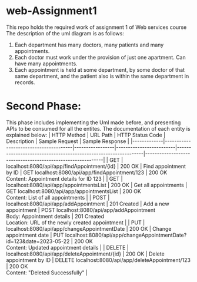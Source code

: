 # web-Assignment1
This repo holds the required work of assignment 1 of Web services course 
The description of the uml diagram is as follows:
1) Each department has many doctors, many patients and many appointments.
2) Each doctor must work under the provision of just one apartment. Can have many appointments.
3) Each appointment is held at some department, by some doctor of that same department, and the patient also is within the same department in records.

# Second Phase:
This phase includes implementing the Uml made before, and presenting APIs to be consumed for all the entites.
The documentation of each entity is explained below:
| HTTP Method | URL Path                              | HTTP Status Code | Description             | Sample Request                                                 | Sample Response                                            |
|-------------|---------------------------------------|-----------------|-------------------------|----------------------------------------------------------------|------------------------------------------------------------|
| GET         | localhost:8080/api/app/findAppointment/{id}    | 200 OK           | Find appointment by ID  | GET localhost:8080/api/app/findAppointment/123                    | 200 OK<br>Content: Appointment details for ID 123         |
| GET         | localhost:8080/api/app/appointmentsList        | 200 OK           | Get all appointments    | GET localhost:8080/api/app/appointmentsList                       | 200 OK<br>Content: List of all appointments               |
| POST        | localhost:8080/api/app/addAppointment          | 201 Created      | Add a new appointment    | POST localhost:8080/api/app/addAppointment<br>Body: Appointment details | 201 Created<br>Location: URL of the newly created appointment |
| PUT         | localhost:8080/api/app/changeAppointmentDate   | 200 OK           | Change appointment date | PUT localhost:8080/api/app/changeAppointmentDate?id=123&date=2023-05-22 | 200 OK<br>Content: Updated appointment details              |
| DELETE      | localhost:8080/api/app/deleteAppointment/{id}  | 200 OK           | Delete appointment by ID | DELETE localhost:8080/api/app/deleteAppointment/123               | 200 OK<br>Content: "Deleted Successfully"                  |

